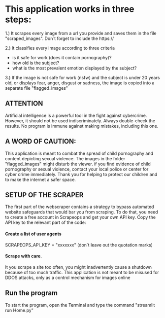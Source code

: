 # ﻿This application works in three steps:

1.) It scrapes every image from a url you provide and saves them in the file "scraped_images". Don´t forget to include the https:// 

2.) It classifies every image according to three criteria
- is it safe for work (does it contain pornography)?
-  how old is the subject?
-  what is the most prevalent emotion displayed by the subject?

3.) If the image is not safe for work (nsfw) and the subject is under 20 years old, or displays fear, anger, disgust or sadness, the image is copied into a separate file "flagged_images"


## ATTENTION
Artificial intelligence is a powerful tool in the fight against cybercrime. However, it should not be used indiscriminately. Always double-check the results. No program is immune against making mistakes, including this one.


## A WORD OF CAUTION:
This application is meant to combat the spread of child pornography and content depicting sexual violence. The images in the folder "flagged_images" might disturb the viewer. if you find evidence of child pornography or sexual violence, contact your local police or center for cyber crime immediately.
Thank you for helping to protect our children and to make the internet a safer space.


## SETUP OF THE SCRAPER
The first part of the webscraper contains a strategy to bypass automated website safeguards that would bar you from scraping. To do that, you need to create a free account in Scrapeops and get your own API key.
Copy the API key to the relevant part of the code:

#### Create a list of user agents
SCRAPEOPS_API_KEY = "xxxxxxx" (don´t leave out the quotation marks)

#### Scrape with care. 
It you scrape a site too often, you might inadvertently cause a shutdown because of too much traffic. This application is not meant to be misused for DDOS attacks, only as a control mechanism for images online


## Run the program
To start the program, open the Terminal and type the command "streamlit run Home.py"



